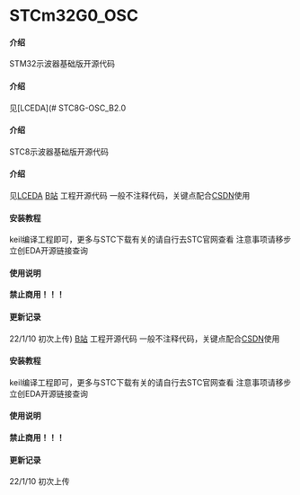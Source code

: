 # STCm32G0_OSC

#### 介绍
STM32示波器基础版开源代码

#### 介绍
见[LCEDA](# STC8G-OSC_B2.0

#### 介绍
STC8示波器基础版开源代码

#### 介绍
见[LCEDA](https://oshwhub.com/Eltecz/stc8g1k-osc) [B站](https://www.bilibili.com/video/BV1N44y1E72R?)
工程开源代码
一般不注释代码，关键点配合[CSDN](https://blog.csdn.net/Eltecz/article/details/122293592?spm=1001.2014.3001.5501)使用

#### 安装教程

keil编译工程即可，更多与STC下载有关的请自行去STC官网查看
注意事项请移步立创EDA开源链接查询

#### 使用说明

 **禁止商用！！！** 

#### 更新记录

22/1/10 初次上传) [B站](https://www.bilibili.com/video/BV1N44y1E72R?)
工程开源代码
一般不注释代码，关键点配合[CSDN](https://blog.csdn.net/Eltecz/article/details/122293592?spm=1001.2014.3001.5501)使用

#### 安装教程

keil编译工程即可，更多与STC下载有关的请自行去STC官网查看
注意事项请移步立创EDA开源链接查询

#### 使用说明

 **禁止商用！！！** 

#### 更新记录

22/1/10 初次上传
